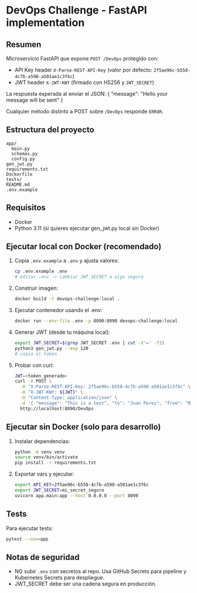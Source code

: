 # DevOps Challenge - FastAPI implementation

## Resumen
Microservicio FastAPI que expone `POST /DevOps` protegido con:
- API Key header `X-Parse-REST-API-Key` (valor por defecto: `2f5ae96c-b558-4c7b-a590-a501ae1c3f6c`)
- JWT header `X-JWT-KWY` (firmado con HS256 y `JWT_SECRET`)

La respuesta esperada al enviar el JSON:
{
  "message": "Hello <to> your message will be sent"
}

Cualquier método distinto a POST sobre `/DevOps` responde `ERROR`.

## Estructura del proyecto
```
app/
  main.py
  schemas.py
  config.py
gen_jwt.py
requirements.txt
Dockerfile
tests/
README.md
.env.example
```

## Requisitos
- Docker
- Python 3.11 (si quieres ejecutar gen_jwt.py local sin Docker)

## Ejecutar local con Docker (recomendado)
1. Copia `.env.example` a `.env` y ajusta valores:
   ```bash
   cp .env.example .env
   # editar .env -> cambiar JWT_SECRET a algo seguro
   ```

2. Construir imagen:
   ```bash
   docker build -t devops-challenge:local .
   ```

3. Ejecutar contenedor usando el .env:
   ```bash
   docker run --env-file .env -p 8090:8090 devops-challenge:local
   ```

4. Generar JWT (desde tu máquina local):
   ```bash
   export JWT_SECRET=$(grep JWT_SECRET .env | cut -d'=' -f2)
   python3 gen_jwt.py --exp 120
   # copia el token
   ```

5. Probar con curl:
   ```bash
   JWT=<token_generado>
   curl -X POST \
     -H "X-Parse-REST-API-Key: 2f5ae96c-b558-4c7b-a590-a501ae1c3f6c" \
     -H "X-JWT-KWY: ${JWT}" \
     -H "Content-Type: application/json" \
     -d '{ "message": "This is a test", "to": "Juan Perez", "from": "Rita Asturia", "timeToLifeSec": 45 }' \
     http://localhost:8090/DevOps
   ```

## Ejecutar sin Docker (solo para desarrollo)
1. Instalar dependencias:
   ```bash
   python -m venv venv
   source venv/bin/activate
   pip install -r requirements.txt
   ```

2. Exportar vars y ejecutar:
   ```bash
   export API_KEY=2f5ae96c-b558-4c7b-a590-a501ae1c3f6c
   export JWT_SECRET=mi_secret_seguro
   uvicorn app.main:app --host 0.0.0.0 --port 8090
   ```

## Tests
Para ejecutar tests:
```bash
pytest --cov=app
```

## Notas de seguridad
- NO subir `.env` con secretos al repo. Usa GitHub Secrets para pipeline y Kubernetes Secrets para despliegue.
- JWT_SECRET debe ser una cadena segura en producción.
